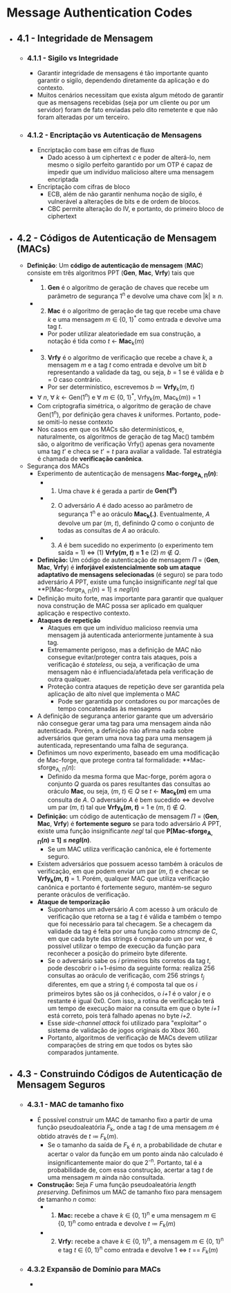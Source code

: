 # Message Authentication Codes

- ## 4.1 - Integridade de Mensagem
	- ### 4.1.1 - Sigilo vs Integridade
		- Garantir integridade de mensagens é tão importante quanto garantir o sigilo, dependendo diretamente da aplicação e do contexto.
		- Muitos cenários necessitam que exista algum método de garantir que as mensagens recebidas (seja por um cliente ou por um servidor) foram de fato enviadas pelo dito remetente e que não foram alteradas por um terceiro.
	- ### 4.1.2 - Encriptação vs Autenticação de Mensagens
		- Encriptação com base em cifras de fluxo
			- Dado acesso à um ciphertext *c* e poder de alterá-lo, nem mesmo o sigilo perfeito garantido por um OTP é capaz de impedir que um indivíduo malicioso altere uma mensagem encriptada
		- Encriptação com cifras de bloco
			- ECB, além de não garantir nenhuma noção de sigilo, é vulnerável a alterações de bits e de ordem de blocos. 
			- CBC permite alteração do IV, e portanto, do primeiro bloco de ciphertext
- ## 4.2 - Códigos de Autenticação de Mensagem (MACs) 
	- **Definição**: Um **código de autenticação de mensagem** (**MAC**) consiste em três algoritmos PPT (**Gen**, **Mac**, **Vrfy**) tais que
		- 1. **Gen** é o algoritmo de geração de chaves que recebe um parâmetro de segurança 1<sup>n</sup> e devolve uma chave com |*k*| $\ge$ *n*.
		- 2. **Mac** é o algoritmo de geração de tag que recebe uma chave *k* e uma mensagem *m* $\in$ {0, 1}<sup>*</sup> como entrada e devolve uma tag *t*. 
			- Por poder utilizar aleatoriedade em sua construção, a notação é tida como *t* $\leftarrow$ **Mac**<sub>k</sub>(*m*)
		- 3. **Vrfy** é o algoritmo de verificação que recebe a chave *k*, a mensagem *m* e a tag *t* como entrada e devolve um bit *b* representando a validade da tag, ou seja, *b* = 1 se é válida e *b* = 0 caso contrário.
			- Por ser determinístico, escrevemos *b* $\coloneqq$ **Vrfy**<sub>k</sub>(*m*, *t*)
		- $\forall$ *n*, $\forall$ *k* $\leftarrow$ Gen(1<sup>n</sup>) e $\forall$ *m* $\in$ {0, 1}<sup>*</sup>, Vrfy<sub>k</sub>(*m*, Mac<sub>k</sub>(*m*)) = 1
		- Com criptografia simétrica, o algoritmo de geração de chave Gen(1<sup>n</sup>), por definição gera chaves *k* uniformes. Portanto, pode-se omiti-lo nesse contexto
		- Nos casos em que os MACs são determinísticos, e, naturalmente, os algoritmos de geração de tag Mac() também são, o algoritmo de verificação Vrfy() apenas gera novamente uma tag *t*' e checa se *t*' = *t* para avaliar a validade. Tal estratégia é chamada de **verificação canônica**.
	- Segurança dos MACs
		- Experimento de autenticação de mensagens **Mac-forge<sub>A, Π</sub>(*n*)**:
			- 1. Uma chave *k* é gerada a partir de **Gen(1<sup>n</sup>)**
			- 2. O adversário *A* é dado acesso ao parâmetro de segurança 1<sup>n</sup> e ao oráculo **Mac<sub>k</sub>(.)**. Eventualmente, *A* devolve um par (*m*, *t*), definindo *Q* como o conjunto de todas as consultas de *A* ao oráculo.
			- 3. *A* é bem sucedido no experimento (o experimento tem saída = 1) $\iff$ (1) **Vrfy(*m*, *t*) = 1** e (2) *m* $\notin$ *Q*.
		- **Definição:** Um código de autenticação de mensagem $\Pi$ = (**Gen**, **Mac**, **Vrfy**) é **inforjável existencialmente sob um ataque adaptativo de mensagens selecionadas** (é seguro) se para todo adversário *A* PPT, existe uma função insignificante *negl* tal que **P[Mac-forge<sub>A, Π</sub>(*n*) = 1] $\le$ *negl*(*n*)
		- Definição muito forte, mas importante para garantir que qualquer nova construção de MAC possa ser aplicado em qualquer aplicação e respectivo contexto.
		- **Ataques de repetição**
			- Ataques em que um indivíduo malicioso reenvia uma mensagem já autenticada anteriormente juntamente à sua tag.
			- Extremamente perigoso, mas a definição de MAC não consegue evitar/proteger contra tais ataques, pois a verificação é *stateless*, ou seja, a verificação de uma mensagem não é influenciada/afetada pela verificação de outra qualquer.
			- Proteção contra ataques de repetição deve ser garantida pela aplicação de alto nível que implementa o MAC
				- Pode ser garantida por contadores ou por marcações de tempo concatenadas às mensagens
		- A definição de segurança anterior garante que um adversário não consegue gerar uma tag para uma mensagem ainda não autenticada. Porém, a definição não afirma nada sobre adversários que geram uma nova tag para uma mensagem já autenticada, representando uma falha de segurança.
		- Definimos um novo experimento, baseado em uma modificação de Mac-forge, que protege contra tal formalidade: **Mac-sforge<sub>A, Π</sub>(*n*):
			- Definido da mesma forma que Mac-forge, porém agora o conjunto *Q* guarda os pares resultantes das consultas ao oráculo **Mac**, ou seja, (*m*, *t*) $\in$ *Q* se *t* $\leftarrow$ **Mac<sub>k</sub>(*m*)** em uma consulta de *A*. O adversário *A* é bem sucedido $\iff$ devolve um par (*m*, *t*) tal que **Vrfy<sub>k</sub>(*m*, *t*)** = 1 e (*m*, *t*) $\notin$ *Q*.
		- **Definição:** um código de autenticação de mensagem $\Pi$ = (**Gen**, **Mac**, **Vrfy**) é **fortemente seguro** se para todo adversário *A* PPT, existe uma função insignificante *negl* tal que **P[Mac-sforge<sub>A, Π</sub>(*n*) = 1] $\le$ *negl*(*n*)**.
			- Se um MAC utiliza verificação canônica, ele é fortemente seguro.
		- Existem adversários que possuem acesso também à oráculos de verificação, em que podem enviar um par (*m*, *t*) e checar se **Vrfy<sub>k</sub>(*m*, *t*)** = 1. Porém, qualquer MAC que utiliza verificação canônica e portanto é fortemente seguro, mantém-se seguro perante oráculos de verificação.
		- **Ataque de temporização**
			- Suponhamos um adversário *A* com acesso à um oráculo de verificação que retorna se a tag *t* é válida e também o tempo que foi necessário para tal checagem. Se a checagem da validade da tag é feita por uma função como *strncmp* de *C*, em que cada byte das strings é comparado um por vez, é possível utilizar o tempo de execução da função para reconhecer a posição do primeiro byte diferente.
			- Se o adversário sabe os *i* primeiros bits corretos da tag *t*, pode descobrir o i+1-ésimo da seguinte forma: realiza 256 consultas ao oráculo de verificação, com 256 strings *t<sub>j</sub>* diferentes, em que a string *t<sub>j</sub>* é composta tal que os *i* primeiros bytes são os já conhecidos, o *i+1* é o valor *j* e o restante é igual 0x0. Com isso, a rotina de verificação terá um tempo de execução maior na consulta em que o byte *i+1* está correto, pois terá falhado apenas no byte *i+2*.
			- Esse *side-channel attack* foi utilizado para "exploitar" o sistema de validação de jogos originais do Xbox 360.
			- Portanto, algoritmos de verificação de MACs devem utilizar comparações de string em que todos os bytes são comparados juntamente.
- ## 4.3 - Construindo Códigos de Autenticação de Mensagem Seguros
	- ### 4.3.1 - MAC de tamanho fixo
		- É possível construir um MAC de tamanho fixo a partir de uma função pseudoaleatória *F*<sub>k</sub>, onde a tag *t* de uma mensagem *m* é obtido através de *t* $\coloneqq$ *F*<sub>k</sub>(*m*).
			- Se o tamanho da saída de *F*<sub>k</sub> é *n*, a probabilidade de chutar e acertar o valor da função em um ponto ainda não calculado é insignificantemente maior do que 2<sup>-n</sup>. Portanto, tal é a probabilidade de, com essa construção, acertar a tag *t* de uma mensagem *m* ainda não consultada.
		- **Construção:** Seja *F* uma função pseudoaleatória *length preserving*. Definimos um MAC de tamanho fixo para mensagem de tamanho *n* como:
			- 1. **Mac:** recebe a chave *k* $\in$ {0, 1}<sup>n</sup> e uma mensagem *m* $\in$ {0, 1}<sup>n</sup> como entrada e devolve *t* $\coloneqq$ *F*<sub>k</sub>(*m*)
			- 2. **Vrfy:** recebe a chave *k* $\in$ {0, 1}<sup>n</sup>, a mensagem *m* $\in$ {0, 1}<sup>n</sup> e tag *t* $\in$ {0, 1}<sup>n</sup> como entrada e devolve 1 $\iff$ *t* == *F*<sub>k</sub>(*m*)
	- ### 4.3.2 Expansão de Domínio para MACs
		- 